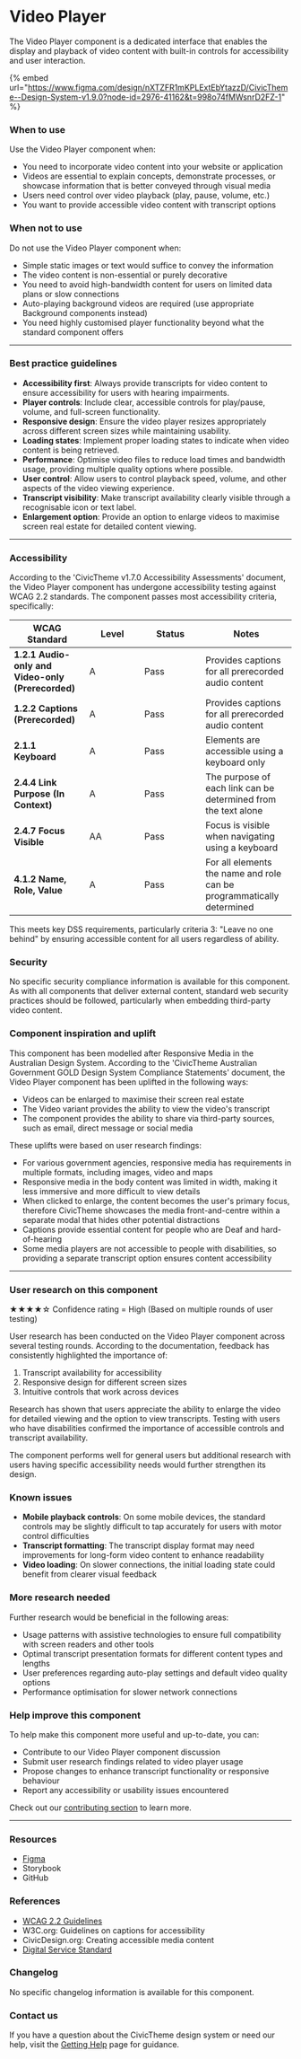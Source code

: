 # Video Player

The Video Player component is a dedicated interface that enables the display and playback of video content with built-in controls for accessibility and user interaction.

{% embed url="https://www.figma.com/design/nXTZFR1mKPLExtEbYtazzD/CivicTheme--Design-System-v1.9.0?node-id=2976-41162&t=998o74fMWsnrD2FZ-1" %}

### When to use

Use the Video Player component when:

* You need to incorporate video content into your website or application
* Videos are essential to explain concepts, demonstrate processes, or showcase information that is better conveyed through visual media
* Users need control over video playback (play, pause, volume, etc.)
* You want to provide accessible video content with transcript options

### When not to use

Do not use the Video Player component when:

* Simple static images or text would suffice to convey the information
* The video content is non-essential or purely decorative
* You need to avoid high-bandwidth content for users on limited data plans or slow connections
* Auto-playing background videos are required (use appropriate Background components instead)
* You need highly customised player functionality beyond what the standard component offers

***

### Best practice guidelines

* **Accessibility first**: Always provide transcripts for video content to ensure accessibility for users with hearing impairments.
* **Player controls**: Include clear, accessible controls for play/pause, volume, and full-screen functionality.
* **Responsive design**: Ensure the video player resizes appropriately across different screen sizes while maintaining usability.
* **Loading states**: Implement proper loading states to indicate when video content is being retrieved.
* **Performance**: Optimise video files to reduce load times and bandwidth usage, providing multiple quality options where possible.
* **User control**: Allow users to control playback speed, volume, and other aspects of the video viewing experience.
* **Transcript visibility**: Make transcript availability clearly visible through a recognisable icon or text label.
* **Enlargement option**: Provide an option to enlarge videos to maximise screen real estate for detailed content viewing.

***

### Accessibility

According to the 'CivicTheme v1.7.0 Accessibility Assessments' document, the Video Player component has undergone accessibility testing against WCAG 2.2 standards. The component passes most accessibility criteria, specifically:

<table><thead><tr><th>WCAG Standard</th><th width="82.1484375">Level</th><th width="93.25">Status</th><th>Notes</th></tr></thead><tbody><tr><td><strong>1.2.1 Audio-only and Video-only (Prerecorded)</strong></td><td>A</td><td>Pass</td><td>Provides captions for all prerecorded audio content</td></tr><tr><td><strong>1.2.2 Captions (Prerecorded)</strong></td><td>A</td><td>Pass</td><td>Provides captions for all prerecorded audio content</td></tr><tr><td><strong>2.1.1 Keyboard</strong></td><td>A</td><td>Pass</td><td>Elements are accessible using a keyboard only</td></tr><tr><td><strong>2.4.4 Link Purpose (In Context)</strong></td><td>A</td><td>Pass</td><td>The purpose of each link can be determined from the text alone</td></tr><tr><td><strong>2.4.7 Focus Visible</strong></td><td>AA</td><td>Pass</td><td>Focus is visible when navigating using a keyboard</td></tr><tr><td><strong>4.1.2 Name, Role, Value</strong></td><td>A</td><td>Pass</td><td>For all elements the name and role can be programmatically determined</td></tr></tbody></table>

This meets key DSS requirements, particularly criteria 3: "Leave no one behind" by ensuring accessible content for all users regardless of ability.

### Security

No specific security compliance information is available for this component. As with all components that deliver external content, standard web security practices should be followed, particularly when embedding third-party video content.

### Component inspiration and uplift

This component has been modelled after Responsive Media in the Australian Design System. According to the 'CivicTheme Australian Government GOLD Design System Compliance Statements' document, the Video Player component has been uplifted in the following ways:

* Videos can be enlarged to maximise their screen real estate
* The Video variant provides the ability to view the video's transcript
* The component provides the ability to share via third-party sources, such as email, direct message or social media

These uplifts were based on user research findings:

* For various government agencies, responsive media has requirements in multiple formats, including images, video and maps
* Responsive media in the body content was limited in width, making it less immersive and more difficult to view details
* When clicked to enlarge, the content becomes the user's primary focus, therefore CivicTheme showcases the media front-and-centre within a separate modal that hides other potential distractions
* Captions provide essential content for people who are Deaf and hard-of-hearing
* Some media players are not accessible to people with disabilities, so providing a separate transcript option ensures content accessibility

***

### User research on this component

★★★★☆ Confidence rating = High (Based on multiple rounds of user testing)

User research has been conducted on the Video Player component across several testing rounds. According to the documentation, feedback has consistently highlighted the importance of:

1. Transcript availability for accessibility
2. Responsive design for different screen sizes
3. Intuitive controls that work across devices

Research has shown that users appreciate the ability to enlarge the video for detailed viewing and the option to view transcripts. Testing with users who have disabilities confirmed the importance of accessible controls and transcript availability.

The component performs well for general users but additional research with users having specific accessibility needs would further strengthen its design.

### Known issues

* **Mobile playback controls**: On some mobile devices, the standard controls may be slightly difficult to tap accurately for users with motor control difficulties
* **Transcript formatting**: The transcript display format may need improvements for long-form video content to enhance readability
* **Video loading**: On slower connections, the initial loading state could benefit from clearer visual feedback

### More research needed

Further research would be beneficial in the following areas:

* Usage patterns with assistive technologies to ensure full compatibility with screen readers and other tools
* Optimal transcript presentation formats for different content types and lengths
* User preferences regarding auto-play settings and default video quality options
* Performance optimisation for slower network connections

### Help improve this component

To help make this component more useful and up-to-date, you can:

* Contribute to our Video Player component discussion
* Submit user research findings related to video player usage
* Propose changes to enhance transcript functionality or responsive behaviour
* Report any accessibility or usability issues encountered

Check out our [contributing section](../../contributing/contribution-model.md) to learn more.

***

### Resources

* [Figma](https://www.figma.com/design/nXTZFR1mKPLExtEbYtazzD/CivicTheme--Design-System-v1.9.0?node-id=2976-41162\&t=998o74fMWsnrD2FZ-1)
* Storybook
* GitHub

### References

* [WCAG 2.2 Guidelines](https://www.w3.org/TR/WCAG22/)
* W3C.org: Guidelines on captions for accessibility
* CivicDesign.org: Creating accessible media content
* [Digital Service Standard](https://www.dta.gov.au/our-projects/digital-service-standard)

### Changelog

No specific changelog information is available for this component.

### Contact us

If you have a question about the CivicTheme design system or need our help, visit the [Getting Help](../../getting-started/getting-help.md) page for guidance.
